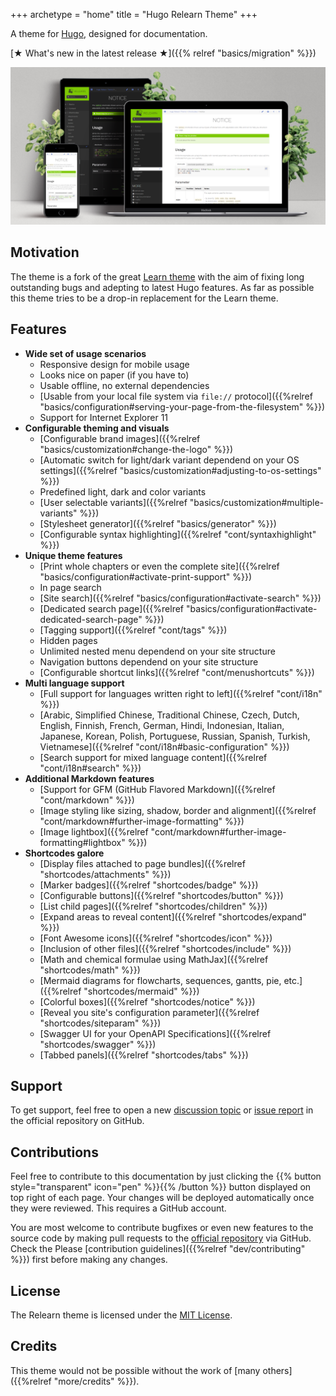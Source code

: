 +++
archetype = "home"
title = "Hugo Relearn Theme"
+++

A theme for [Hugo](https://gohugo.io/), designed for documentation.

[★ What's new in the latest release ★]({{% relref "basics/migration" %}})

![Overview](images/hero.png)

## Motivation

The theme is a fork of the great [Learn theme](https://github.com/matcornic/hugo-theme-learn) with the aim of fixing long outstanding bugs and adepting to latest Hugo features. As far as possible this theme tries to be a drop-in replacement for the Learn theme.

## Features

- **Wide set of usage scenarios**
  - Responsive design for mobile usage
  - Looks nice on paper (if you have to)
  - Usable offline, no external dependencies
  - [Usable from your local file system via `file://` protocol]({{%relref "basics/configuration#serving-your-page-from-the-filesystem" %}})
  - Support for Internet Explorer 11
- **Configurable theming and visuals**
  - [Configurable brand images]({{%relref "basics/customization#change-the-logo" %}})
  - [Automatic switch for light/dark variant dependend on your OS settings]({{%relref "basics/customization#adjusting-to-os-settings" %}})
  - Predefined light, dark and color variants
  - [User selectable variants]({{%relref "basics/customization#multiple-variants" %}})
  - [Stylesheet generator]({{%relref "basics/generator" %}})
  - [Configurable syntax highlighting]({{%relref "cont/syntaxhighlight" %}})
- **Unique theme features**
  - [Print whole chapters or even the complete site]({{%relref "basics/configuration#activate-print-support" %}})
  - In page search
  - [Site search]({{%relref "basics/configuration#activate-search" %}})
  - [Dedicated search page]({{%relref "basics/configuration#activate-dedicated-search-page" %}})
  - [Tagging support]({{%relref "cont/tags" %}})
  - Hidden pages
  - Unlimited nested menu dependend on your site structure
  - Navigation buttons dependend on your site structure
  - [Configurable shortcut links]({{%relref "cont/menushortcuts" %}})
- **Multi language support**
  - [Full support for languages written right to left]({{%relref "cont/i18n" %}})
  - [Arabic, Simplified Chinese, Traditional Chinese, Czech, Dutch, English, Finnish, French, German, Hindi, Indonesian, Italian, Japanese, Korean, Polish, Portuguese, Russian, Spanish, Turkish, Vietnamese]({{%relref "cont/i18n#basic-configuration" %}})
  - [Search support for mixed language content]({{%relref "cont/i18n#search" %}})
- **Additional Markdown features**
  - [Support for GFM (GitHub Flavored Markdown]({{%relref "cont/markdown" %}})
  - [Image styling like sizing, shadow, border and alignment]({{%relref "cont/markdown#further-image-formatting" %}})
  - [Image lightbox]({{%relref "cont/markdown#further-image-formatting#lightbox" %}})
- **Shortcodes galore**
  - [Display files attached to page bundles]({{%relref "shortcodes/attachments" %}})
  - [Marker badges]({{%relref "shortcodes/badge" %}})
  - [Configurable buttons]({{%relref "shortcodes/button" %}})
  - [List child pages]({{%relref "shortcodes/children" %}})
  - [Expand areas to reveal content]({{%relref "shortcodes/expand" %}})
  - [Font Awesome icons]({{%relref "shortcodes/icon" %}})
  - [Inclusion of other files]({{%relref "shortcodes/include" %}})
  - [Math and chemical formulae using MathJax]({{%relref "shortcodes/math" %}})
  - [Mermaid diagrams for flowcharts, sequences, gantts, pie, etc.]({{%relref "shortcodes/mermaid" %}})
  - [Colorful boxes]({{%relref "shortcodes/notice" %}})
  - [Reveal you site's configuration parameter]({{%relref "shortcodes/siteparam" %}})
  - [Swagger UI for your OpenAPI Specifications]({{%relref "shortcodes/swagger" %}})
  - [Tabbed panels]({{%relref "shortcodes/tabs" %}})

## Support

To get support, feel free to open a new [discussion topic](https://github.com/McShelby/hugo-theme-relearn/discussions) or [issue report](https://github.com/McShelby/hugo-theme-relearn/issues) in the official repository on GitHub.

## Contributions

Feel free to contribute to this documentation by just clicking the {{% button style="transparent" icon="pen" %}}{{% /button %}} button displayed on top right of each page. Your changes will be deployed automatically once they were reviewed. This requires a GitHub account.

You are most welcome to contribute bugfixes or even new features to the source code by making pull requests to the [official repository](https://github.com/McShelby/hugo-theme-relearn) via GitHub. Check the Please [contribution guidelines]({{%relref "dev/contributing" %}}) first before making any changes.

## License

The Relearn theme is licensed under the [MIT License](https://github.com/McShelby/hugo-theme-relearn/blob/main/LICENSE).

## Credits

This theme would not be possible without the work of [many others]({{%relref "more/credits" %}}).
